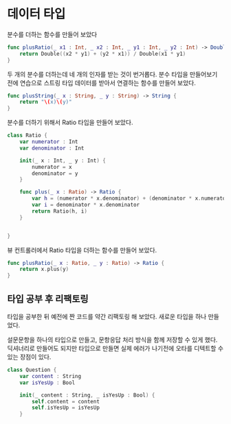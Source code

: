 # 데이터 타입

분수를 더하는 함수를 만들어 보았다
```swift
func plusRatio(_ x1 : Int, _ x2 : Int, _ y1 : Int, _ y2 : Int) -> Double {
    return Double((x2 * y1) + (y2 * x1)) / Double(x1 * y1)
}
```

두 개의 분수를 더하는데 네 개의 인자를 받는 것이 번거롭다.
분수 타입을 만들어보기 전에 연습으로 스트링 타입 데이터를 받아서 연결하는 함수를 만들어 보았다.
```swift
func plusString(_ x : String, _ y : String) -> String {
    return "\(x)\(y)"
}
```

분수를 더하기 위해서 Ratio 타입을 만들어 보았다.
```swift
class Ratio {
    var numerator : Int
    var denominator : Int

    init(_ x : Int, _ y : Int) {
        numerator = x
        denominator = y
    }

    func plus(_ x : Ratio) -> Ratio {
        var h = (numerator * x.denominator) + (denominator * x.numerator)
        var i = denominator * x.denominator
        return Ratio(h, i)
    }


}
```

뷰 컨트롤러에서 Ratio 타입을 더하는 함수를 만들어 보았다.
```swift
func plusRatio(_ x : Ratio, _ y : Ratio) -> Ratio {
    return x.plus(y)
}
```


## 타입 공부 후 리팩토링

타입을 공부한 뒤 예전에 짠 코드를 약간 리팩토링 해 보았다.
새로운 타입을 하나 만들었다.

설문문항을 하나의 타입으로 만들고,  문항응답 처리 방식을 함께 저장할 수 있게 했다.
딕셔너리로 만들어도 되지만 타입으로 만들면 실제 에러가 나기전에 오타를 디텍트할 수 있는 장점이 있다.

```swift
class Question {
    var content : String
    var isYesUp : Bool

    init(_ content : String, _ isYesUp : Bool) {
        self.content = content
        self.isYesUp = isYesUp
    }
```
